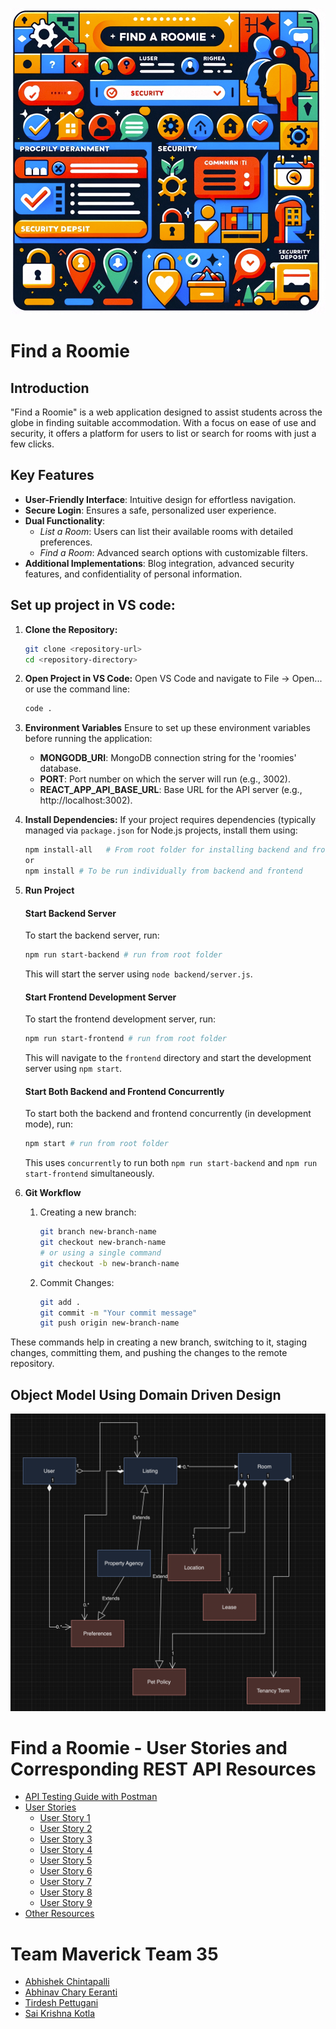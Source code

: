 <p align="center">
  <img src="misc/images/image.png" alt="Alt text"/>
</p>

# Find a Roomie

## Introduction
"Find a Roomie" is a web application designed to assist students across the globe in finding suitable accommodation. With a focus on ease of use and security, it offers a platform for users to list or search for rooms with just a few clicks.

## Key Features
- **User-Friendly Interface**: Intuitive design for effortless navigation.
- **Secure Login**: Ensures a safe, personalized user experience.
- **Dual Functionality**:
  - *List a Room*: Users can list their available rooms with detailed preferences.
  - *Find a Room*: Advanced search options with customizable filters.
- **Additional Implementations**: Blog integration, advanced security features, and confidentiality of personal information.


## Set up project in VS code:

1. **Clone the Repository:**
   ```bash
   git clone <repository-url>
   cd <repository-directory>
   ```

2. **Open Project in VS Code:**
   Open VS Code and navigate to File -> Open... or use the command line:
   ```bash
   code .
   ```

3. **Environment Variables**
   Ensure to set up these environment variables before running the application:
   - **MONGODB_URI**: MongoDB connection string for the 'roomies' database.
   - **PORT**: Port number on which the server will run (e.g., 3002).
   - **REACT_APP_API_BASE_URL**: Base URL for the API server (e.g., http://localhost:3002).

4. **Install Dependencies:**
   If your project requires dependencies (typically managed via `package.json` for Node.js projects, install them using:
   ```bash
   npm install-all   # From root folder for installing backend and frontend dependencies
   or
   npm install # To be run individually from backend and frontend
   ```

5. **Run Project**
   #### Start Backend Server
   To start the backend server, run:
   ```bash
   npm run start-backend # run from root folder
   ```
   This will start the server using `node backend/server.js`.

   #### Start Frontend Development Server
   To start the frontend development server, run:
   ```bash
   npm run start-frontend # run from root folder
   ```
   This will navigate to the `frontend` directory and start the development server using `npm start`.

   #### Start Both Backend and Frontend Concurrently
   To start both the backend and frontend concurrently (in development mode), run:
   ```bash
   npm start # run from root folder
   ```
   This uses `concurrently` to run both `npm run start-backend` and `npm run start-frontend` simultaneously.

6. **Git Workflow**

   1. Creating a new branch:
      ```bash
      git branch new-branch-name
      git checkout new-branch-name
      # or using a single command
      git checkout -b new-branch-name
      ```
   2. Commit Changes:
      
      ```bash
      git add .
      git commit -m "Your commit message"
      git push origin new-branch-name
      ```

These commands help in creating a new branch, switching to it, staging changes, committing them, and pushing the changes to the remote repository.



## Object Model Using Domain Driven Design
<p align="center">
  <img src="misc/images/image_model.png" alt="Alt text"/>
</p>

# Find a Roomie - User Stories and Corresponding REST API Resources

- [API Testing Guide with Postman](documentation/api_testing_with_postman.md)
-  [User Stories](documentation/user_stories)
   - [User Story 1](documentation/user_stories/user_story_1.md)
   - [User Story 2](documentation/user_stories/user_story_2.md)
   - [User Story 3](documentation/user_stories/user_story_3.md)
   - [User Story 4](documentation/user_stories/user_story_4.md)
   - [User Story 5](documentation/user_stories/user_story_5.md)
   - [User Story 6](documentation/user_stories/user_story_6.md)
   - [User Story 7](documentation/user_stories/user_story_7.md)
   - [User Story 8](documentation/user_stories/user_story_8.md)
   - [User Story 9](documentation/user_stories/user_story_9.md)
- [Other Resources](documentation/other_resources.md)

# Team Maverick Team 35
- [Abhishek Chintapalli](www.linkedin.com/in/abhishekchintapalli)
- [Abhinav Chary Eeranti](www.linkedin.com/in/abhinaveeranti)
- [Tirdesh Pettugani](www.linkedin.com/in/tirdesh)
- [Sai Krishna Kotla](www.linkedin.com/in/saikrishnakotla)